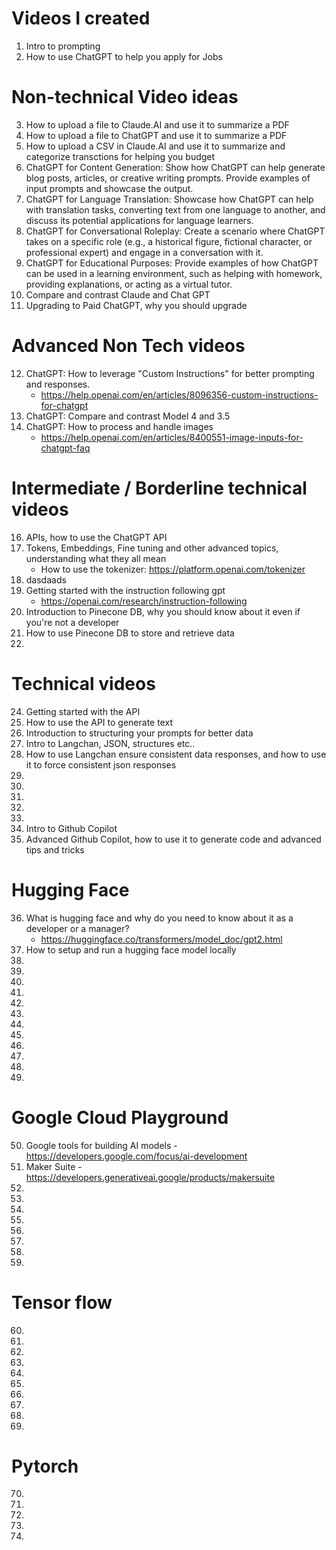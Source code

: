 # Videos I created

1. Intro to prompting 
2. How to use ChatGPT to help you apply for Jobs 

# Non-technical Video ideas

3. How to upload a file to Claude.AI and use it to summarize a PDF 
4. How to upload a file to ChatGPT and use it to summarize a PDF 
5. How to upload a CSV in Claude.AI and use it to summarize and categorize transctions for helping you budget 
6. ChatGPT for Content Generation: Show how ChatGPT can help generate blog posts, articles, or creative writing prompts. Provide examples of input prompts and showcase the output.
7. ChatGPT for Language Translation: Showcase how ChatGPT can help with translation tasks, converting text from one language to another, and discuss its potential applications for language learners.
8. ChatGPT for Conversational Roleplay: Create a scenario where ChatGPT takes on a specific role (e.g., a historical figure, fictional character, or professional expert) and engage in a conversation with it.
9. ChatGPT for Educational Purposes: Provide examples of how ChatGPT can be used in a learning environment, such as helping with homework, providing explanations, or acting as a virtual tutor.
10. Compare and contrast Claude and Chat GPT
11. Upgrading to Paid ChatGPT, why you should upgrade

# Advanced Non Tech videos 
12. ChatGPT: How to leverage "Custom Instructions" for better prompting and responses.
    - https://help.openai.com/en/articles/8096356-custom-instructions-for-chatgpt
14. ChatGPT: Compare and contrast Model 4 and 3.5
15. ChatGPT: How to process and handle images
    - https://help.openai.com/en/articles/8400551-image-inputs-for-chatgpt-faq

# Intermediate / Borderline technical videos
16. APIs, how to use the ChatGPT API
17. Tokens, Embeddings, Fine tuning and other advanced topics, understanding what they all mean
    - How to use the tokenizer: https://platform.openai.com/tokenizer 
18. dasdaads
19. Getting started with the instruction following gpt 
    - https://openai.com/research/instruction-following 
20. Introduction to Pinecone DB, why you should know about it even if you're not a developer
21. How to use Pinecone DB to store and retrieve data
22. 
  
# Technical videos
24. Getting started with the API
25. How to use the API to generate text
26. Introduction to structuring your prompts for better data 
27. Intro to Langchan, JSON, structures etc..  
28. How to use Langchan ensure consistent data responses, and how to use it to force consistent json responses
29. 
30. 
31. 
32.
33. 
34. Intro to Github Copilot
35. Advanced Github Copilot, how to use it to generate code and advanced tips and tricks


# Hugging Face
36. What is hugging face and why do you need to know about it as a developer or a manager? 
    - https://huggingface.co/transformers/model_doc/gpt2.html
37. How to setup and run a hugging face model locally
38. 
39. 
40. 
41. 
42. 
43.
44.
45.
46.
47. 
48. 
49. 

# Google Cloud Playground
50. Google tools for building AI models - https://developers.google.com/focus/ai-development 
51. Maker Suite - https://developers.generativeai.google/products/makersuite 
52. 
53.
54.
55.
56.
57. 
58. 
59. 

# Tensor flow
60.
61. 
62. 
63.
64.
65.
66.
67.
68.
69.

# Pytorch
70.
71.
72.
73.
74.
